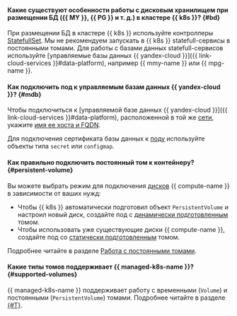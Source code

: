 #### Какие существуют особенности работы с дисковым хранилищем при размещении БД ({{ MY }}, {{ PG }} и т. д.) в кластере {{ k8s }}? {#bd}

При размещении БД в кластере {{ k8s }} используйте контроллеры [StatefullSet](https://kubernetes.io/docs/concepts/workloads/controllers/statefulset/). Мы не рекомендуем запускать в {{ k8s }} statefull-сервисы в постоянными томами. Для работы с базами данных statefull-сервисов используйте [управляемые базы данных {{ yandex-cloud }}]({{ link-cloud-services }}#data-platform), например {{ mmy-name }} или {{ mpg-name }}.

#### Как подключить под к управляемым базам данных {{ yandex-cloud }}? {#mdb}

Чтобы подключиться к [управляемой базе данных {{ yandex-cloud }}]({{ link-cloud-services }}#data-platform), расположенной в той же [сети](../../vpc/concepts/network.md#network), укажите [имя ее хоста и FQDN](../../compute/concepts/network.md#hostname).

Для подключения сертификата базы данных к [поду](../../managed-kubernetes/concepts/index.md#pod) используйте объекты типа `secret` или `configmap`.

#### Как правильно подключить постоянный том к контейнеру? {#persistent-volume}

Вы можете выбрать режим для подключения [дисков](../../compute/concepts/disk.md) {{ compute-name }} в зависимости от ваших нужд:
* Чтобы {{ k8s }} автоматически подготовил объект `PersistentVolume` и настроил новый диск, создайте под с [динамически подготовленным](../../managed-kubernetes/operations/volumes/dynamic-create-pv.md) томом.
* Чтобы использовать уже существующие диски {{ compute-name }}, создайте под со [статически подготовленным](../../managed-kubernetes/operations/volumes/static-create-pv.md) томом.

Подробнее читайте в разделе [Работа с постоянными томами](../../managed-kubernetes/concepts/volume.md#persistent-volume).

#### Какие типы томов поддерживает {{ managed-k8s-name }}? {#supported-volumes}

{{ managed-k8s-name }} поддерживает работу с временными (`Volume`) и постоянными (`PersistentVolume`) томами. Подробнее читайте в разделе [{#T}](../../managed-kubernetes/concepts/volume.md).
